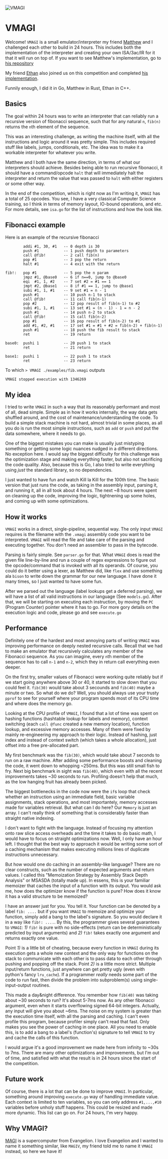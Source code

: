 ![VMAGI](./VMAGI.png)

# VMAGI

Welcome! `VMAGI` is a small emulator/interpreter my friend 
[Matthew](https://github.com/matthewsanetra) 
and I
challenged each other to build in 24 hours. This includes both the implementation of the interpreter
and creating your own ISA/3ac/IR for it that it will run on top of. 
If you want to see Matthew's implementation, go to 
[his repository](https://github.com/matthewsanetra/sandy_isa)

My friend [Ethan](https://github.com/Username-ejg-not-available) also joined us on this competition
and completed [his implementation](https://github.com/Username-ejg-not-available/not-fake-assembly-language).

Funnily enough, I did it in Go, Matthew in Rust, Ethan in C++. 

## Basics

The goal within 24 hours was to write an interpreter that can reliably run a recursive version
of fibonacci sequence, such that for any natural `n`, `fib(n)` returns the `n`th element of the
sequence. 

This was an interesting challenge, as writing the machine itself, with all the instructions and 
logic around it was pretty simple. This includes required stuff like labels, jumps, conditionals,
etc. The idea was to make it a workable interpreter for whatever you write. 

Matthew and I both have the same direction, in terms of what our interpreters should achieve. Besides
being able to run recursive fibonacci, it should have a command/opcode `halt` that will immediately
halt the interpreter and return the value that was passed to `halt` with either registers or some
other way.

In the end of the competition, which is right now as I'm writing it, `VMAGI` has a total of 25 opcodes.
You see, I have a very classical Computer Science training, so I think in terms of memory layout, IO-bound
operations, and etc. For more details, see `isa.go` for the list of instructions and how the look like.

## Fibonacci example

Here is an example of the recursive fibonacci
```
        addi #1, 30, #1   -- 0 depth is 30
        push #1           -- 1 push depth to parameters
        call @fib!        -- 2 call fib(n)
        pop #1            -- 3 pop the return
        halt #1           -- 4 exit with the return

fib!:   pop #1            -- 5 pop the n param
        jmpz #1, @base0   -- 6 if n==0, jump to @base0
        eqi  #1, 1, #2    -- 7 set #2 = #1 == 1
        jmpt #2, @base1   -- 8 if #1 == 1, jump to @base1
        subi #1, 1, #1    -- 9 set #1 = n - 1
        push #1           -- 10 push n-1 to stack
        call @fib!        -- 11 call fib(n-1)
        pop #2            -- 12 pop result of fib(n-1) to #2
        subi #1, 1, #1    -- 13 set #1 = (n - 1) - 1 = n - 2
        push #1           -- 14 push n-2 to stack
        call @fib!        -- 15 call fib(n-2)
        pop #1            -- 16 pop result of fib(n-2) to #1
        add #1, #2, #1    -- 17 set #1 = #1 + #2 = fib(n-2) + fib(n-1)
        push #1           -- 18 push the fib result to stack
        ret               -- 19 return
        
base0:  pushi 1           -- 20 push 1 to stack
        ret               -- 21 return
        
base1:  pushi 1           -- 22 push 1 to stack
        ret               -- 23 return
```

To which `> VMAGI ./examples/fib.vmagi` outputs
```sh
VMAGI stopped execution with 1346269
```

## My idea

I tried to write `VMAGI` in such a way that its reasonably performant and most of all, dead simple. Simple
as in how it works internally, the way data gets shuffled around, and the cost of maintenance/understanding
the code. To build a simple stack machine is not hard, almost trivial in some places, as all you do is run
the most simple instructions, such as `add` or `push` and put the data somewhere, where it needs to go. 

One of the biggest mistakes you can make is usually just mistyping something or getting some logic nuances
nudged in a different directions. No exception here. I would say the biggest difficulty for this challenge
was the optimization stage and making everything faster, but also not sacrificing the code quality. Also,
because this is Go, I also tried to write everything using *just* the standard library, so no dependencies.

I just wanted to have fun and watch Kill la Kill for the 100th time. The basic version that just runs the code,
as taking in the assembly input, parsing it, and running it, all in all took about 4 hours. The next ~8 hours
were spent on cleaning up the code, improving the logic, tightnening up some holes, and coming up with some
optimizations. 

## How it works

`VMAGI` works in a direct, single-pipeline, sequential way. The only input `VMAGI` requires is the filename
with the `.vmagi` assembly code you want to be interpreted. `VMAGI` will read the file and take care of the
parsing and executing together. You don't need an assembler to pass in the bytecode. 

Parsing is fairly simple. See `parser.go` for that. What `VMAGI` does is read the given file line-by-line and
run a couple of regex expressions to figure out the opcode/command that is invoked with all its operands. Of 
course, you could do it better using a lexer, as Matthew did, like `flex` and use something ala `bison` to 
write down the grammar for our new language. I have done it many times, so I just wanted to have some fun.

After we parsed out the language (label lookups get a deferred parsing), we will have a list of all valid
instructions in our language (See `models.go`). After that, we will be starting on executing each instruction,
by moving the `PC` (Program Counter) pointer where it has to go. For more gory details on the execution logic
and code, please go and see `execute.go`

## Performance

Definitely one of the hardest and most annoying parts of writing `VMAGI` was improving performance on deeply
nested recursive calls. Recall that we had to make an emulator that recursively calculates any member of the
Fibonacci sequence. As you can imagine, every `n`th member of the sequence has to call `n-1` and `n-2`, which
they in return call everything even deeper.

On the first try, smaller values of Fibonacci were working quite reliably but if we start going anywhere above
30 or 40, it started to slow down that you could feel it. `fib(30)` would take about 3 secounds and `fib(40)`
maybe a minute or two. So what do we do? Well, you should always use your trusty `pprof` to see for yourself
where your program spends most of its CPU time and where does the memory go.

Looking at the CPU profile of `VMAGI`, I found that a lot of time was spent on hashing functions (hashtable
lookup for labels and memory), context switching (each `call @func` created a new memory location), function
lookup, and excessive memory accesses. Many of them were fixed by mainly re-engineering my approach to their
logic. Instead of hashing, just index and instead of context switch (which takes a whole allocation), just 
offset into a free pre-allocated part. 

My first benchmark was the `fib(30)`, which would take about 7 seconds to run on a raw machine. After adding
some performance boosts and cleaning the code, it went down to whopping ~250ms. But this was still small fish
to fry. Next big benchmark in sight was `fib(40)`, which even with all the recent improvements takes ~30 seconds
to run. Profiling doesn't help that much, as the low hanging fruit has already been picked.

The biggest bottlenecks in the code now were the `if`s loop that check whether an instruction using an immediate
field, basic variable assignments, stack operations, and most importantely, memory accesses made for variables 
retrieval. But what can I do here? Our `Memory` is just an array. I can't really think of something that is 
considerably faster than straight native indexing. 

I don't want to fight with the language. Instead of focusing my attention onto raw slice access overheads and 
the time it takes to do basic math, I would have to focus on straight optimizations now. Well, I only have an
hour left. I thought that the best way to approach it would be writing some sort of a caching mechanism that
makes executing millions lines of duplicate instructions unnecessary. 

But how would one do caching in an assembly-like language? There are no clear constructs, such as the number
of expected arguments and return values. I called this "Memoization Strategy by Assembly Stack Depth Analysis"
or MSASDA (totally made up). In essens, this is your familiar memoizer that caches the input of a function with
its output. You would ask me, how does the optimizer know if the function is pure? How does it know it has a 
valid structure to be memoized? 

I have an answer just for you. You tell it. Your function can be denoted by a label `fib: ....` but if you want
`VMAGI` to memoize and optimize your function, simply add a bang to the label's signature. So you would declare
it in a way like `fib!: ....`. By this, the programmer gives several guarantees to `VMAGI`: *1)* `fib!` is pure 
with no side-effects (return can be deterministically predicted by input arguments) and *2)* `fib!` takes exactly
one argument and returns exactly one value. 

Point *1)* is a little bit of cheating, because every function in `VMAGI` during its execution gets a whole new
context and the only way for functions on the stack to communicate with each other is to pass data to each
other through pushing and popping off the stack. Point *2)* is a little more strict. Multiple input/return functions,
just anywhere can get pretty ugly (even with python's fancy `lru_cache`). If a programmer *really* needs 
some part of the code to run fast, then divide the problem into subproblem(s) using single-input-output routines.

This made a day&night difference. You remember how `fib(40)` was taking about ~30 seconds to run? It's about 5-7ms
now. As any other fibonacci argument, even when it starts overflowing signed 64-bit integers. Actually, any input
will give you about ~6ms. The noise on my system is greater than the execution time itself, with all the parsing
and caching. I can't even profile this program, because profiler simply can't read that fast. Only makes you see 
the power of caching in one place. All you need to enable this, is to add a bang to a label's (function's) 
signature to tell `VMAGI` to try and cache the calls of this function. 

I would argue it's a good improvement we made here from infinity to ~30s to 7ms. There are many other optimizations
and improvements, but I'm out of time, and satisfied with what the result is in 24 hours since the start of the 
competition. 

## Future work

Of course, there is a lot that can be done to improve `VMAGI`. In particular, something around improving `execute.go`
way of handling immediate value. Each context is limited to ten variables, so you can only address `#1,...,#10` variables
before unholy stuff happens. This could be resized and made more dynamic. This list can go on. For 24 hours, I'm very happy.

## Why VMAGI?

[MAGI](https://evangelion.fandom.com/wiki/Magi) is a supercomputer from Evangelion. I love Evangelion and I wanted
to name it something similar, like `MAGIV`, my friend told me to name it `VMAGI` instead, so here we have it!
